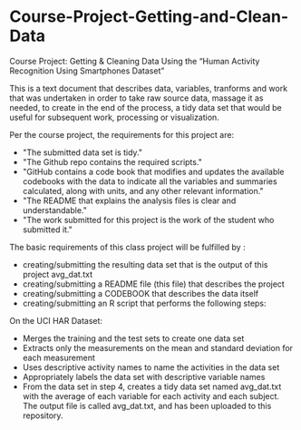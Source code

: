 # Course-Project-Getting-and-Clean-Data

Course Project: Getting & Cleaning Data
Using the “Human Activity Recognition Using Smartphones Dataset”

This is a text document that describes data, variables, tranforms and work that was undertaken in order to take raw source data, massage it as needed, to create in the end of the process, a tidy data set that would be useful for subsequent work, processing or visualization.

Per the course project, the requirements for this project are:
- "The submitted data set is tidy."
- "The Github repo contains the required scripts."
- "GitHub contains a code book that modifies and updates the available codebooks with the data to indicate all the variables and summaries calculated, along with units, and any other relevant information."
- "The README that explains the analysis files is clear and understandable."
- "The work submitted for this project is the work of the student who submitted it."

The basic requirements of this class project will be fulfilled by :
- creating/submitting the resulting data set that is the output of this project avg_dat.txt
- creating/submitting a README file (this file) that describes the project
- creating/submitting a CODEBOOK that describes the data itself
- creating/submitting an R script that performs the following steps:

On the UCI HAR Dataset:
- Merges the training and the test sets to create one data set
- Extracts only the measurements on the mean and standard deviation for each measurement
- Uses descriptive activity names to name the activities in the data set
- Appropriately labels the data set with descriptive variable names
- From the data set in step 4, creates a tidy data set named avg_dat.txt with the average of each variable for each activity and each subject. The output file is called avg_dat.txt, and has been uploaded to this repository.
